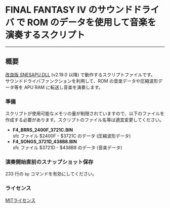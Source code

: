 # FINAL FANTASY IV のサウンドドライバ で ROM のデータを使用して音楽を演奏するスクリプト
***
## 概要
[改良版 SNESAPU.DLL](https://github.com/dgrfactory/spcplay) (v2.19.0 以降) で動作するスクリプトファイルです。  
サウンドドライバファンクションを利用して、ROM の音楽データや圧縮波形データ等を APU RAM に転送し音楽を演奏します。

### 準備
スクリプトが使用可能なメモリの量が制限されていますので、以下のファイルを作成する必要があります。スクリプトのファイル名等は適宜変更してください。
- **F4_BRRS_2400F_3721C.BIN**  
sfc ファイル $2400F - $3721C のデータ (圧縮波形データ)
- **F4_SONGS_3721D_438B8.BIN**  
sfc ファイル $3721D - $438B8 のデータ (音楽データ)

### 演奏開始直前のスナップショット保存
233 行の `bp` コマンドを有効にしてください。

### ライセンス
[MITライセンス](https://opensource.org/licenses/mit-license.php)
